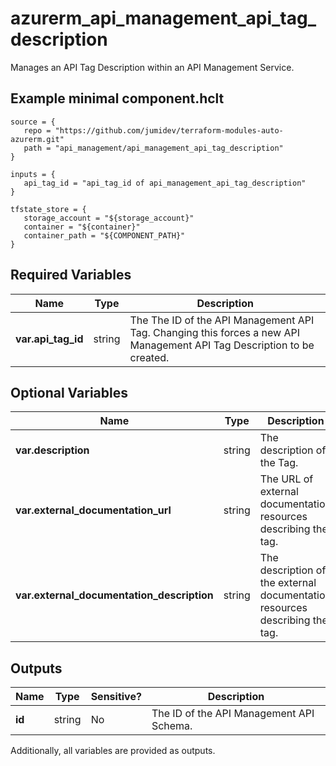 # azurerm_api_management_api_tag_description

Manages an API Tag Description within an API Management Service.

## Example minimal component.hclt

```hcl
source = {
   repo = "https://github.com/jumidev/terraform-modules-auto-azurerm.git" 
   path = "api_management/api_management_api_tag_description" 
}

inputs = {
   api_tag_id = "api_tag_id of api_management_api_tag_description" 
}

tfstate_store = {
   storage_account = "${storage_account}" 
   container = "${container}" 
   container_path = "${COMPONENT_PATH}" 
}

```

## Required Variables

| Name | Type |  Description |
| ---- | --------- |  ----------- |
| **var.api_tag_id** | string |  The The ID of the API Management API Tag. Changing this forces a new API Management API Tag Description to be created. | 

## Optional Variables

| Name | Type |  Description |
| ---- | --------- |  ----------- |
| **var.description** | string |  The description of the Tag. | 
| **var.external_documentation_url** | string |  The URL of external documentation resources describing the tag. | 
| **var.external_documentation_description** | string |  The description of the external documentation resources describing the tag. | 



## Outputs

| Name | Type | Sensitive? | Description |
| ---- | ---- | --------- | --------- |
| **id** | string | No  | The ID of the API Management API Schema. | 

Additionally, all variables are provided as outputs.
